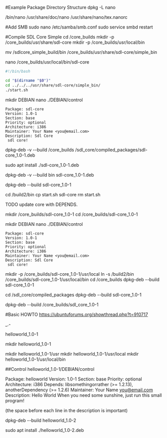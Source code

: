 #Example Package Directory Structure
dpkg -L nano

/bin/nano
/usr/share/doc/nano
/usr/share/nano/tex.nanorc


#Add SMB
sudo nano /etc/samba/smb.conf
sudo service smbd restart



#Compile SDL Core Simple
cd /core_builds
mkdir -p /core_builds/usr/share/sdl-core
mkdir -p /core_builds/usr/local/bin

mv /sdlcore_simple_build/bin /core_builds/usr/share/sdl-core/simple_bin

nano /core_builds/usr/local/bin/sdl-core
```bash
#!/bin/bash

cd "$(dirname "$0")"
cd ../../../usr/share/sdl-core/simple_bin/ 
./start.sh
```


mkdir DEBIAN
nano ./DEBIAN/control
```
Package: sdl-core
Version: 1.0-1
Section: base
Priority: optional
Architecture: i386
Maintainer: Your Name <you@email.com>
Description: Sdl Core 
 sdl core!
```


dpkg-deb -v --build /core_builds /sdl_core/compiled_packages/sdl-core_1.0-1.deb

sudo apt install ./sdl-core_1.0-1.deb


dpkg-deb -v --build bin sdl-core_1.0-1.deb



dpkg-deb --build sdl-core_1.0-1


cd /build2/bin
cp start.sh sdl-core
rm start.sh




TODO update core with DEPENDS.

mkdir /core_builds/sdl-core_1.0-1
cd /core_builds/sdl-core_1.0-1

mkdir DEBIAN
nano ./DEBIAN/control
```
Package: sdl-core
Version: 1.0-1
Section: base
Priority: optional
Architecture: i386
Maintainer: Your Name <you@email.com>
Description: Sdl Core 
 sdl core!
```


mkdir -p  /core_builds/sdl-core_1.0-1/usr/local
ln -s /build2/bin /core_builds/sdl-core_1.0-1/usr/local/bin
cd /core_builds
dpkg-deb --build sdl-core_1.0-1

cd /sdl_core/compiled_packages
dpkg-deb --build sdl-core_1.0-1

dpkg-deb --build /core_builds/sdl_core_1.0-1




#Basic HOWTO
https://ubuntuforums.org/showthread.php?t=910717


<project>_<major version>.<minor version>-<package revision>

helloworld_1.0-1

mkdir helloworld_1.0-1

mkdir helloworld_1.0-1/usr
mkdir helloworld_1.0-1/usr/local
mkdir helloworld_1.0-1/usr/local/bin



##Control
helloworld_1.0-1/DEBIAN/control

Package: helloworld
Version: 1.0-1
Section: base
Priority: optional
Architecture: i386
Depends: libsomethingorrather (>= 1.2.13), anotherDependency (>= 1.2.6)
Maintainer: Your Name <you@email.com>
Description: Hello World
 When you need some sunshine, just run this
 small program!
 
 (the space before each line in the description is important)


dpkg-deb --build helloworld_1.0-2



sudo apt install ./helloworld_1.0-2.deb 





